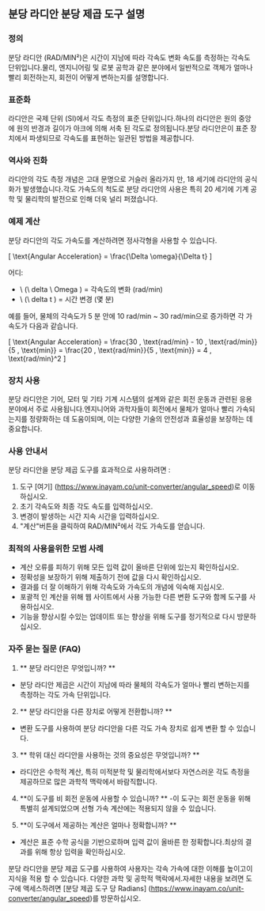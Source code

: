 ## 분당 라디안 분당 제곱 도구 설명

### 정의
분당 라디안 (RAD/MIN²)은 시간이 지남에 따라 각속도 변화 속도를 측정하는 각속도 단위입니다.물리, 엔지니어링 및 로봇 공학과 같은 분야에서 일반적으로 객체가 얼마나 빨리 회전하는지, 회전이 어떻게 변하는지를 설명합니다.

### 표준화
라디안은 국제 단위 (SI)에서 각도 측정의 표준 단위입니다.하나의 라디안은 원의 중앙에 원의 반경과 길이가 아크에 의해 서축 된 각도로 정의됩니다.분당 라디안은이 표준 장치에서 파생되므로 각속도를 표현하는 일관된 방법을 제공합니다.

### 역사와 진화
라디안의 각도 측정 개념은 고대 문명으로 거슬러 올라가지 만, 18 세기에 라디안의 공식화가 발생했습니다.각도 가속도의 척도로 분당 라디안의 사용은 특히 20 세기에 기계 공학 및 물리학의 발전으로 인해 더욱 널리 퍼졌습니다.

### 예제 계산
분당 라디안의 각도 가속도를 계산하려면 정사각형을 사용할 수 있습니다.

\[ \text{Angular Acceleration} = \frac{\Delta \omega}{\Delta t} \]

어디:
- \ (\ delta \ Omega \) = 각속도의 변화 (rad/min)
- \ (\ delta t \) = 시간 변경 (몇 분)

예를 들어, 물체의 각속도가 5 분 안에 10 rad/min ~ 30 rad/min으로 증가하면 각 가속도가 다음과 같습니다.

\[ \text{Angular Acceleration} = \frac{30 \, \text{rad/min} - 10 \, \text{rad/min}}{5 \, \text{min}} = \frac{20 \, \text{rad/min}}{5 \, \text{min}} = 4 \, \text{rad/min}^2 \]

### 장치 사용
분당 라디안은 기어, 모터 및 기타 기계 시스템의 설계와 같은 회전 운동과 관련된 응용 분야에서 주로 사용됩니다.엔지니어와 과학자들이 회전에서 물체가 얼마나 빨리 가속되는지를 정량화하는 데 도움이되며, 이는 다양한 기술의 안전성과 효율성을 보장하는 데 중요합니다.

### 사용 안내서
분당 라디안을 분당 제곱 도구를 효과적으로 사용하려면 :
1. 도구 [여기] (https://www.inayam.co/unit-converter/angular_speed)로 이동하십시오.
2. 초기 각속도와 최종 각도 속도를 입력하십시오.
3. 변경이 발생하는 시간 지속 시간을 입력하십시오.
4. "계산"버튼을 클릭하여 RAD/MIN²에서 각도 가속도를 얻습니다.

### 최적의 사용을위한 모범 사례
- 계산 오류를 피하기 위해 모든 입력 값이 올바른 단위에 있는지 확인하십시오.
- 정확성을 보장하기 위해 제출하기 전에 값을 다시 확인하십시오.
- 결과를 더 잘 이해하기 위해 각속도와 가속도의 개념에 익숙해 지십시오.
- 포괄적 인 계산을 위해 웹 사이트에서 사용 가능한 다른 변환 도구와 함께 도구를 사용하십시오.
- 기능을 향상시킬 수있는 업데이트 또는 향상을 위해 도구를 정기적으로 다시 방문하십시오.

### 자주 묻는 질문 (FAQ)

1. ** 분당 라디안은 무엇입니까? **
- 분당 라디안 제곱은 시간이 지남에 따라 물체의 각속도가 얼마나 빨리 변하는지를 측정하는 각도 가속 단위입니다.

2. ** 분당 라디안을 다른 장치로 어떻게 전환합니까? **
- 변환 도구를 사용하여 분당 라디안을 다른 각도 가속 장치로 쉽게 변환 할 수 있습니다.

3. ** 학위 대신 라디안을 사용하는 것의 중요성은 무엇입니까? **
- 라디안은 수학적 계산, 특히 미적분학 및 물리학에서보다 자연스러운 각도 측정을 제공하므로 많은 과학적 맥락에서 바람직합니다.

4. **이 도구를 비 회전 운동에 사용할 수 있습니까? **
-이 도구는 회전 운동을 위해 특별히 설계되었으며 선형 가속 계산에는 적용되지 않을 수 있습니다.

5. **이 도구에서 제공하는 계산은 얼마나 정확합니까? **
- 계산은 표준 수학 공식을 기반으로하며 입력 값이 올바른 한 정확합니다.최상의 결과를 위해 항상 입력을 확인하십시오.

분당 라디안을 분당 제곱 도구를 사용하여 사용자는 각속 가속에 대한 이해를 높이고이 지식을 적용 할 수 있습니다. 다양한 과학 및 공학적 맥락에서.자세한 내용을 보려면 도구에 액세스하려면 [분당 제곱 도구 당 Radians] (https://www.inayam.co/unit-converter/angular_speed)를 방문하십시오.